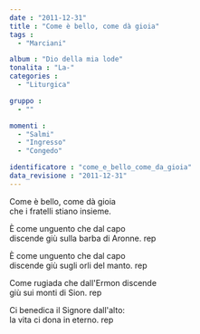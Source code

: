 ```yaml
---
date : "2011-12-31"
title : "Come è bello, come dà gioia"
tags : 
  - "Marciani"

album : "Dio della mia lode"
tonalita : "La-"
categories : 
  - "Liturgica"

gruppo : 
  - ""

momenti : 
  - "Salmi"
  - "Ingresso"
  - "Congedo"

identificatore : "come_e_bello_come_da_gioia"
data_revisione : "2011-12-31"
---
```

  
  
  
Come è bello, come dà gioia  
che i fratelli stiano insieme.  
  
  
  
È come unguento che dal capo  
discende giù sulla barba di Aronne. rep  
  
  
  
  
È come unguento che dal capo  
discende giù sugli orli del manto. rep  
  
  
  
  
Come rugiada che dall'Ermon discende  
giù sui monti di Sion. rep  
  
  
  
  
Ci benedica il Signore dall'alto:  
la vita ci dona in eterno. rep  
  
  
  
